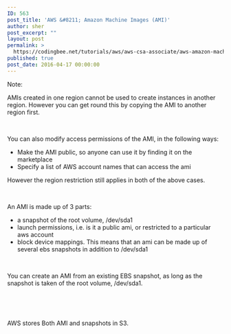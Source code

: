 ```yaml
---
ID: 563
post_title: 'AWS &#8211; Amazon Machine Images (AMI)'
author: sher
post_excerpt: ""
layout: post
permalink: >
  https://codingbee.net/tutorials/aws/aws-csa-associate/aws-amazon-machine-images-ami
published: true
post_date: 2016-04-17 00:00:00
---
```

Note:

AMIs created in one region cannot be used to create instances in another region. However you can get round this by copying the AMI to another region first.

&nbsp;

You can also modify access permissions of the AMI, in the following ways:
<ul>
 	<li>Make the AMI public, so anyone can use it by finding it on the marketplace</li>
 	<li>Specify a list of AWS account names that can access the ami</li>
</ul>
However the region restriction still applies in both of the above cases.

&nbsp;

An AMI is made up of 3 parts:
<ul>
 	<li>a snapshot of the root volume, /dev/sda1</li>
 	<li>launch permissions, i.e. is it a public ami, or restricted to a particular aws account</li>
 	<li>block device mappings. This means that an ami can be made up of several ebs snapshots in addition to /dev/sda1</li>
</ul>
&nbsp;

You can create an AMI from an existing EBS snapshot, as long as the snapshot is taken of the root volume, /dev/sda1.

&nbsp;

&nbsp;

AWS stores Both AMI and snapshots in S3.